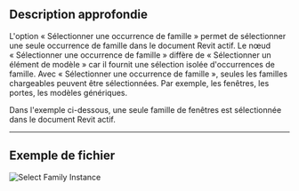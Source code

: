 ## Description approfondie
L'option « Sélectionner une occurrence de famille » permet de sélectionner une seule occurrence de famille dans le document Revit actif. Le nœud « Sélectionner une occurrence de famille » diffère de « Sélectionner un élément de modèle » car il fournit une sélection isolée d'occurrences de famille. Avec « Sélectionner une occurrence de famille », seules les familles chargeables peuvent être sélectionnées. Par exemple, les fenêtres, les portes, les modèles génériques.

Dans l'exemple ci-dessous, une seule famille de fenêtres est sélectionnée dans le document Revit actif.
___
## Exemple de fichier

![Select Family Instance](./Dynamo.Nodes.DSModelFamilyInstanceSelection_img.jpg)
